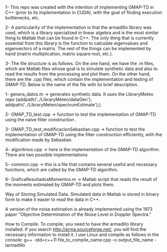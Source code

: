 1- This repo was created with the intention of implementing GMAP-TD in C++ (prior to its implementation in CUDA), with the goal of finding execution bottlenecks, etc.

2- A particularity of the implementation is that the armadillo library was used, which is a library specialized in linear algebra and is the most similar thing to Matlab that can be found in C++. The only thing that is currently essential from this library is the function to calculate eigenvalues and eigenvectors of a matrix. The rest of the things can be implemented by hand (matrix multiplication, matrix square root, etc.).

3- The file structure is as follows. On the one hand, we have the .m files, which are Matlab files whose goal is to simulate synthetic data and also to read the results from the processing and plot them. On the other hand, there are the .cpp files, which contain the implementation and testing of GMAP-TD. Below is the name of the file with its brief description.

1- genera_datos.m -> generates synthetic data. It uses the LibraryMeteo repo (addpath('../LibraryMeteo/dataGen'); addpath('../LibraryMeteo/spectrumEstimate');).

2- GMAP_TD_test.cpp -> function to test the implementation of GMAP-TD using the naive filter construction .

3- GMAP_TD_test_modificacionSebastian.cpp -> function to test the implementation of GMAP-TD using the filter construction efficiently, with the modification made by Sebastian.

4- algoritmos.cpp -> here is the implementation of the GMAP-TD algorithm. There are two possible implementations

5- common.cpp -> this is a file that contains several useful and necessary functions, which are called by the GMAP-TD algorithm.

6- GraficaResultadosMomentos.m -> Matlab script that reads the result of the moments estimated by GMAP-TD and plots them.

Way of Storing Simulated Data. Simulated data in Matlab is stored in binary form to make it easier to read the data in C++.

A version of the noise estimation is already implemented using the 1973 paper "Objective Determination of the Noise Level in Doppler Spectra."

How to Compile. To compile, you need to have the armadillo library installed. If you search http://arma.sourceforge.net/, you will find the necessary information to install it. I use Linux and compile as follows in the console: g++ -std=c++11 file_to_compile_name.cpp -o output_file_name -larmadillo
